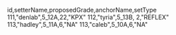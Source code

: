 id,setterName,proposedGrade,anchorName,setType
111,"denlab",5_12A,22,"KPX"
112,"tyria",5_13B, 2,"REFLEX"
113,"hadley",5_11A,6,"NA"
113,"caleb",5_10A,6,"NA"
